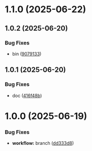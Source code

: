 # 1.1.0 (2025-06-22)



## 1.0.2 (2025-06-20)


### Bug Fixes

* bin ([9079133](https://github.com/ratpi-studio/ratpi-cli/commit/9079133db4da320281bbc2c5a9a7da83cc42df2f))



## 1.0.1 (2025-06-20)


### Bug Fixes

* doc ([416f48b](https://github.com/ratpi-studio/ratpi-cli/commit/416f48bb02fcd4cf06dc2bf4b0efb1449b462fc3))



# 1.0.0 (2025-06-19)

### Bug Fixes

- **workflow:** branch ([dd333d8](https://github.com/ratpi-studio/ratpi-cli/commit/dd333d878ddc4abd3c4eaab7c742d18db997f115))

